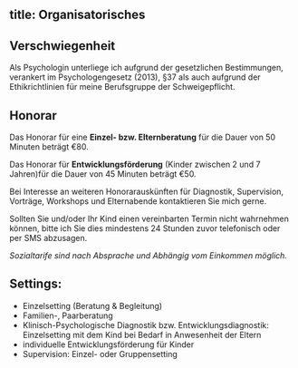 title: Organisatorisches
---

## Verschwiegenheit

Als Psychologin unterliege ich aufgrund der gesetzlichen Bestimmungen, verankert im Psychologengesetz (2013), §37 als auch aufgrund der Ethikrichtlinien für meine Berufsgruppe der Schweigepflicht.

## Honorar

Das Honorar für eine **Einzel- bzw. Elternberatung** für die Dauer von 50 Minuten beträgt €80.

Das Honorar für **Entwicklungsförderung** (Kinder zwischen 2 und 7 Jahren)für die Dauer von 45 Minuten beträgt €50.

Bei Interesse an weiteren Honorarauskünften für Diagnostik, Supervision, Vorträge, Workshops und Elternabende kontaktieren Sie mich gerne. 
 
Sollten Sie und/oder Ihr Kind einen vereinbarten Termin nicht wahrnehmen können, bitte ich Sie dies mindestens 24 Stunden zuvor telefonisch oder per SMS abzusagen.

*Sozialtarife sind nach Absprache und Abhängig vom Einkommen möglich.*

## Settings:
- Einzelsetting (Beratung & Begleitung)
- Familien-, Paarberatung
- Klinisch-Psychologische Diagnostik bzw. Entwicklungsdiagnostik: Einzelsetting mit dem Kind bei Bedarf in Anwesenheit der Eltern
- individuelle Entwicklungsförderung für Kinder
- Supervision: Einzel- oder Gruppensetting
